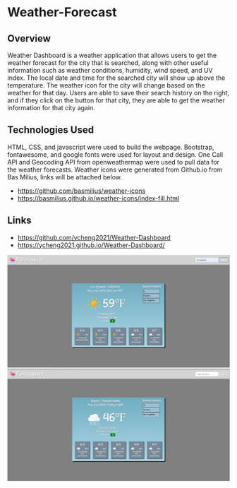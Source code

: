 # Weather-Forecast

## Overview

Weather Dashboard is a weather application that allows users to get the weather forecast for the city that is searched, along with other useful information such as weather conditions, humidity, wind speed, and UV index. The local date and time for the searched city will show up above the temperature. The weather icon for the city will change based on the weather for that day. Users are able to save their search history on the right, and if they click on the button for that city, they are able to get the weather information for that city again.

## Technologies Used

HTML, CSS, and javascript were used to build the webpage. Bootstrap, fontawesome, and google fonts were used for layout and design. One Call API and Geocoding API from openweathermap were used to pull data for the weather forecasts. Weather icons were generated from Github.io from Bas Milius, links will be attached below.

* https://github.com/basmilius/weather-icons
* https://basmilius.github.io/weather-icons/index-fill.html

## Links

* https://github.com/ycheng2021/Weather-Dashboard
* https://ycheng2021.github.io/Weather-Dashboard/

![](./assets/images/homePage.PNG)
![](./assets/images/boston.PNG)

